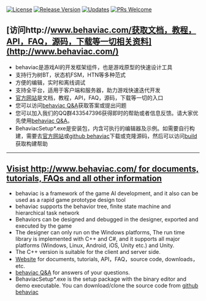 [![License](https://img.shields.io/badge/License-BSD%203--Clause-blue.svg)](https://github.com/Tencent/behaviac/blob/master/license.txt)
[![Release Version](https://img.shields.io/badge/release-3.6.30-red.svg)](https://github.com/Tencent/behaviac/releases)
[![Updates](https://img.shields.io/badge/Platform-%20iOS%20%7C%20OS%20X%20%7C%20Android%20%7C%20Windows%20%7C%20Linux%20-brightgreen.svg)](https://github.com/Tencent/behaviac/blob/master/history.txt)
[![PRs Welcome](https://img.shields.io/badge/PRs-welcome-brightgreen.svg)](https://github.com/Tencent/behaviac/pulls)

## [访问http://www.behaviac.com/获取文档，教程，API，FAQ，源码，下载等一切相关资料](http://www.behaviac.com/)

 - behaviac是游戏AI的开发框架组件，也是游戏原型的快速设计工具
 - 支持行为树BT，状态机FSM，HTN等多种范式
 - 方便的编辑，实时和离线调试
 - 支持全平台，适用于客户端和服务器，助力游戏快速迭代开发
 - [官方网站](http://www.behaviac.com/)是文档，教程，API，FAQ，源码，下载等一切的入口
 - 您可以访问[behaviac Q&A](http://bbs.behaviac.com/)获取答案或提出问题
 - 您可以加入我们的QQ群433547396获得即时的帮助或者信息反馈。请大家优先使用[behaviac Q&A](http://bbs.behaviac.com/)。
 - BehaviacSetup*.exe是安装包，内含可执行的编辑器及示例。如需要自行构建，需要去[官方网站](http://www.behaviac.com/)或[github behaviac](https://github.com/Tencent/behaviac)下载或克隆源码，然后可以访问[build](http://www.behaviac.com/docs/zh/articles/build/)获取构建帮助
 

---------------------------------------------
## [Visist http://www.behaviac.com/ for documents, tutorials, FAQs and all other information](http://www.behaviac.com/)

 - behaviac is a framework of the game AI development, and it also can be used as a rapid game prototype design tool
 - behaviac supports the behavior tree, finite state machine and hierarchical task network
 - Behaviors can be designed and debugged in the designer, exported and executed by the game
 - The designer can only run on the Windows platforms, The run time library is implemented with C++ and C#, and it supports all major platforms (Windows, Linux, Android, iOS, Unity etc.) and Unity. 
 - The C++ version is suitable for the client and server side. 
 - [Website](http://www.behaviac.com/) for documents, tutorials, API，FAQ，source code, downloads，etc.
 - [behaviac Q&A](http://bbs.behaviac.com/) for answers of your questions.
 - BehaviacSetup*.exe is the setup package with the binary editor and demo executable. You can download/clone the source code from [github behaviac](https://github.com/Tencent/behaviac)
 
 
